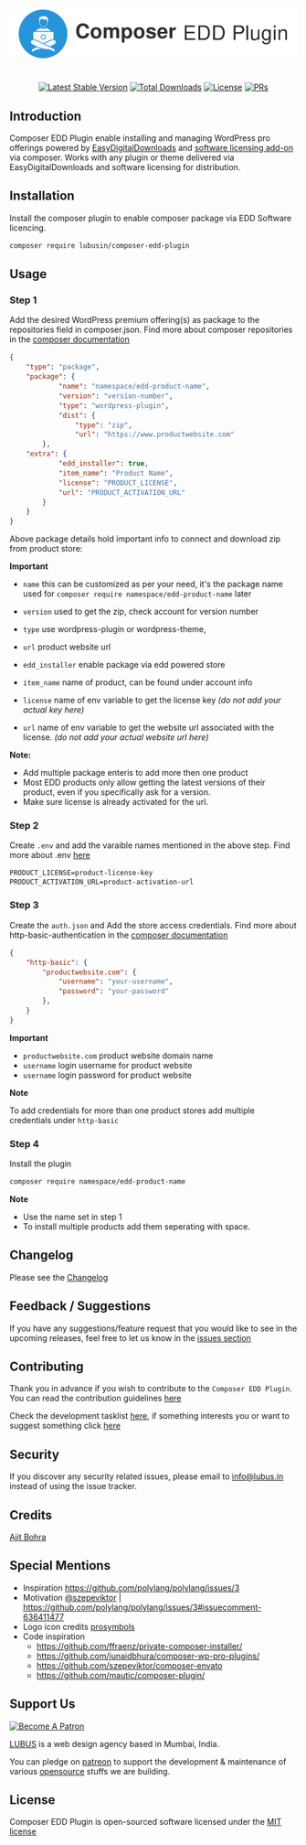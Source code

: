 <p align="center" style="font-size: 34px; font-weight: bold">
    <img src=".github/logo.svg" alt="Composer EDD Plugin"/>
</p>
<p align="center">
    <a href="https://packagist.org/packages/lubusin/composer-edd-plugin"><img src="https://poser.pugx.org/lubusin/composer-edd-plugin/v/stable" alt="Latest Stable Version"></a>
    <a href="https://packagist.org/packages/lubusin/composer-edd-plugin"><img src="https://poser.pugx.org/lubusin/composer-edd-plugin/downloads" alt="Total Downloads"></a>
    <a href="https://github.com/lubusin/composer-edd-plugin/blob/master/LICENSE.txt"><img src="https://poser.pugx.org/lubusin/composer-edd-plugin/license" alt="License"></a>
    <a href="https://github.com/lubusin/composer-edd-plugin/blob/master/contributing.md"><img src="https://img.shields.io/badge/PRs-welcome-brightgreen.svg" alt="PRs"></a>
</p>

## Introduction

Composer EDD Plugin enable installing and managing WordPress pro offerings powered by [EasyDigitalDownloads](https://easydigitaldownloads.com/) and [software licensing add-on](https://easydigitaldownloads.com/downloads/software-licensing/) via composer. Works with any plugin or theme delivered via EasyDigitalDownloads and software licensing for distribution.

## Installation

Install the composer plugin to enable composer package via EDD Software licencing.

``` bash
composer require lubusin/composer-edd-plugin
```

## Usage 

### Step 1

Add the desired WordPress premium offering(s) as package to the repositories field in composer.json. Find more about composer repositories in the [composer documentation](https://getcomposer.org/doc/05-repositories.md#package-2)

``` json
{
    "type": "package",
    "package": {
            "name": "namespace/edd-product-name",
            "version": "version-number",
            "type": "wordpress-plugin",
            "dist": {
                "type": "zip",
                "url": "https://www.productwebsite.com"
        },
    "extra": {
            "edd_installer": true,
            "item_name": "Product Name",
            "license": "PRODUCT_LICENSE",
            "url": "PRODUCT_ACTIVATION_URL"
        }
    }
}
```

Above package details hold important info to connect and download zip from product store:

**Important**

- `name` this can be customized as per your need, it's the package name used for `composer require namespace/edd-product-name` later
- `version` used to get the zip, check account for version number
- `type` use wordpress-plugin or wordpress-theme,

- `url` product website url
- `edd_installer` enable package via edd powered store 
- `item_name` name of product, can be found under account info
- `license` name of env variable to get the license key *(do not add your actual key here)*
- `url` name of env variable to get the website url associated with the license. *(do not add your actual website url here)*

**Note:**

- Add multiple package enteris to add more then one product
- Most EDD products only allow getting the latest versions of their product, even if you specifically ask for a version.
- Make sure license is already activated for the url.

### Step 2

Create `.env` and add the varaible names mentioned in the above step. Find more about .env [here](https://github.com/vlucas/phpdotenv) 

```
PRODUCT_LICENSE=product-license-key
PRODUCT_ACTIVATION_URL=product-activation-url
```

### Step 3

Create the `auth.json` and Add the store access credentials. Find more about http-basic-authentication in the [composer documentation](https://getcomposer.org/doc/articles/http-basic-authentication.md) 

``` json
{
    "http-basic": {
        "productwebsite.com": {
            "username": "your-username",
            "password": "your-password"
        },
    }
}
```

**Important**

- `productwebsite.com` product website domain name
- `username` login username for product website
- `username` login password for product website

**Note**

To add credentials for more than one product stores add multiple credentials under `http-basic` 

### Step 4

Install the plugin 

``` bash
composer require namespace/edd-product-name 
```

**Note**
- Use the name set in step 1 
- To install multiple products add them seperating with space.

## Changelog

Please see the [Changelog](CHANGELOG.md) 

## Feedback / Suggestions

If you have any suggestions/feature request that you would like to see in the upcoming releases, feel free to let us know in the [issues section](https://github.com/lubusIN/composer-edd-plugin/issues)

## Contributing

Thank you in advance if you wish to contribute to the `Composer EDD Plugin`. You can read the contribution guidelines [here](CONTRIBUTING.md)

Check the development tasklist [here](https://github.com/lubusIN/composer-edd-plugin/projects/1), if something interests you or want to suggest something click [here](https://github.com/lubusIN/composer-edd-plugin/issues)

## Security

If you discover any security related issues, please email to [info@lubus.in](mailto:info@lubus.com) instead of using the issue tracker.

## Credits

[Ajit Bohra](http://https://twitter.com/ajitbohra)

## Special Mentions

- Inspiration https://github.com/polylang/polylang/issues/3
- Motivation [@szepeviktor](https://github.com/szepeviktor) | https://github.com/polylang/polylang/issues/3#issuecomment-636411477
- Logo icon credits [prosymbols](https://thenounproject.com/prosymbols)
- Code inspiration
    - https://github.com/ffraenz/private-composer-installer/
    - https://github.com/junaidbhura/composer-wp-pro-plugins/
    - https://github.com/szepeviktor/composer-envato
    - https://github.com/mautic/composer-plugin/

##  Support Us

<a href="https://www.patreon.com/lubus">
<img src="https://c5.patreon.com/external/logo/become_a_patron_button.png" alt="Become A Patron"/>
</a>

[LUBUS](http://lubus.in) is a web design agency based in Mumbai, India.

You can pledge on [patreon](https://www.patreon.com/lubus) to support the development & maintenance of various [opensource](https://github.com/lubusIN/) stuffs we are building.

## License

Composer EDD Plugin is open-sourced software licensed under the [MIT license](LICENSE)
